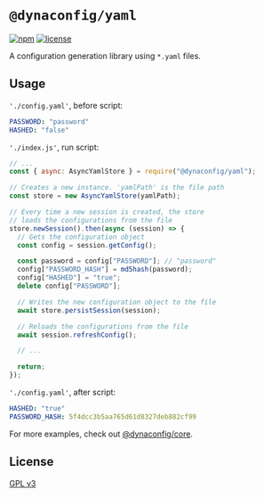 # `@dynaconfig/yaml`

[![npm](https://img.shields.io/npm/v/@dynaconfig/yaml.svg)](https://www.npmjs.com/package/@dynaconfig/yaml)
[![license](https://img.shields.io/npm/l/@dynaconfig/yaml.svg)](./LICENSE)

A configuration generation library using `*.yaml` files.

## Usage

`'./config.yaml'`, before script:

```yaml
PASSWORD: "password"
HASHED: "false"
```

`'./index.js'`, run script:

```javascript
// ...
const { async: AsyncYamlStore } = require("@dynaconfig/yaml");

// Creates a new instance. 'yamlPath' is the file path
const store = new AsyncYamlStore(yamlPath);

// Every time a new session is created, the store
// loads the configurations from the file
store.newSession().then(async (session) => {
  // Gets the configuration object
  const config = session.getConfig();

  const password = config["PASSWORD"]; // "password"
  config["PASSWORD_HASH"] = md5hash(password);
  config["HASHED"] = "true";
  delete config["PASSWORD"];

  // Writes the new configuration object to the file
  await store.persistSession(session);

  // Reloads the configurations from the file
  await session.refreshConfig();

  // ...

  return;
});
```

`'./config.yaml'`, after script:

```yaml
HASHED: "true"
PASSWORD_HASH: 5f4dcc3b5aa765d61d8327deb882cf99
```

For more examples, check out [@dynaconfig/core](../core/README.md).

## License

[GPL v3](./LICENSE)
